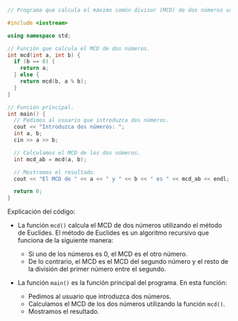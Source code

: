 ```cpp
// Programa que calcula el máximo común divisor (MCD) de dos números usando el método de Euclides.

#include <iostream>

using namespace std;

// Función que calcula el MCD de dos números.
int mcd(int a, int b) {
  if (b == 0) {
    return a;
  } else {
    return mcd(b, a % b);
  }
}

// Función principal.
int main() {
  // Pedimos al usuario que introduzca dos números.
  cout << "Introduzca dos números: ";
  int a, b;
  cin >> a >> b;

  // Calculamos el MCD de los dos números.
  int mcd_ab = mcd(a, b);

  // Mostramos el resultado.
  cout << "El MCD de " << a << " y " << b << " es " << mcd_ab << endl;

  return 0;
}
```

Explicación del código:

* La función `mcd()` calcula el MCD de dos números utilizando el método de Euclides. El método de Euclides es un algoritmo recursivo que funciona de la siguiente manera:

  * Si uno de los números es 0, el MCD es el otro número.
  * De lo contrario, el MCD es el MCD del segundo número y el resto de la división del primer número entre el segundo.

* La función `main()` es la función principal del programa. En esta función:

  * Pedimos al usuario que introduzca dos números.
  * Calculamos el MCD de los dos números utilizando la función `mcd()`.
  * Mostramos el resultado.